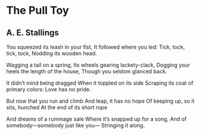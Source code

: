 # The Pull Toy
## A. E. Stallings
You squeezed its leash in your fist,
It followed where you led:
Tick, tock, tick, tock,
Nodding its wooden head.

Wagging a tail on a spring,
Its wheels gearing lackety-clack,
Dogging your heels the length of the house,
Though you seldom glanced back.

It didn’t mind being dragged
When it toppled on its side
Scraping its coat of primary colors:
Love has no pride.

But now that you run and climb
And leap, it has no hope
Of keeping up, so it sits, hunched
At the end of its short rope

And dreams of a rummage sale
Where it’s snapped up for a song,
And of somebody—somebody just like you—
Stringing it along.
